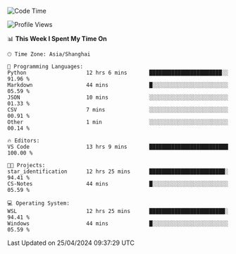 <!--START_SECTION:waka-->
![Code Time](http://img.shields.io/badge/Code%20Time-1%2C643%20hrs%2038%20mins-blue)

![Profile Views](http://img.shields.io/badge/Profile%20Views-9-blue)

📊 **This Week I Spent My Time On** 

```text
🕑︎ Time Zone: Asia/Shanghai

💬 Programming Languages: 
Python                   12 hrs 6 mins       ███████████████████████░░   91.96 % 
Markdown                 44 mins             █░░░░░░░░░░░░░░░░░░░░░░░░   05.59 % 
JSON                     10 mins             ░░░░░░░░░░░░░░░░░░░░░░░░░   01.33 % 
CSV                      7 mins              ░░░░░░░░░░░░░░░░░░░░░░░░░   00.91 % 
Other                    1 min               ░░░░░░░░░░░░░░░░░░░░░░░░░   00.14 % 

🔥 Editors: 
VS Code                  13 hrs 9 mins       █████████████████████████   100.00 % 

🐱‍💻 Projects: 
star_identification      12 hrs 25 mins      ████████████████████████░   94.41 % 
CS-Notes                 44 mins             █░░░░░░░░░░░░░░░░░░░░░░░░   05.59 % 

💻 Operating System: 
WSL                      12 hrs 25 mins      ████████████████████████░   94.41 % 
Windows                  44 mins             █░░░░░░░░░░░░░░░░░░░░░░░░   05.59 % 
```


 Last Updated on 25/04/2024 09:37:29 UTC
<!--END_SECTION:waka-->